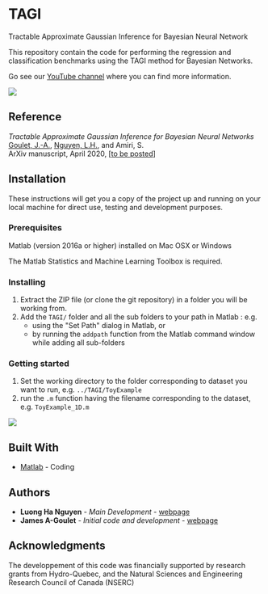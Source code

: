 # TAGI
Tractable Approximate Gaussian Inference for Bayesian Neural Network

This repository contain the code for performing the regression and classification benchmarks using the TAGI method for Bayesian Networks.
    
Go see our [YouTube channel](https://www.youtube.com/channel/UC8wFqCVts-0Xze2qjiGE4uQ/) where you can find more information.

[![](https://img.youtube.com/vi/jqd3Bj0q2Sc/0.jpg)](https://www.youtube.com/watch?v=jqd3Bj0q2Sc)


## Reference

*Tractable Approximate Gaussian Inference for Bayesian Neural Networks*<br/>[Goulet, J.-A.](https://www.polymtl.ca/cgm/jagoulet/Site/Goulet_web_page_MAIN.html), [Nguyen, L.H.](https://www.polymtl.ca/cgm/jagoulet/Site/Goulet_web_page_LHNGUYEN.html), and Amiri, S.<br/>ArXiv manuscript, April 2020, [[to be posted](...)]

## Installation

These instructions will get you a copy of the project up and running on your local machine for direct use, testing and development purposes. 

### Prerequisites

Matlab (version 2016a or higher) installed on Mac OSX or Windows

The Matlab Statistics and Machine Learning Toolbox is required.

### Installing

1. Extract the ZIP file (or clone the git repository) in a folder you will be working from. 
2. Add the `TAGI/` folder and all the sub folders to your path in Matlab : e.g. 
    - using the "Set Path" dialog in Matlab, or 
    - by running the `addpath` function from the Matlab command window while adding all sub-folders

### Getting started

1. Set the working directory to the folder corresponding to dataset you want to run, e.g. `../TAGI/ToyExample`
2. run the `.m` function having the filename corresponding to the dataset, e.g. `ToyExample_1D.m`

[![](https://img.youtube.com/vi/1zitul8tfFo/0.jpg)](https://www.youtube.com/watch?v=1zitul8tfFo)

## Built With

* [Matlab](https://www.mathworks.com/products/matlab.html) - Coding

## Authors
* **Luong Ha Nguyen** - *Main Development* - [webpage](http://www.polymtl.ca/cgm/jagoulet/Site/Goulet_web_page_LHNGUYEN.html)
* **James A-Goulet** - *Initial code and development* - [webpage](http://www.polymtl.ca/cgm/jagoulet/Site/Goulet_web_page_MAIN.html)

## Acknowledgments
The developpement of this code was financially supported by research grants from Hydro-Quebec, and the Natural Sciences and Engineering Research Council of Canada (NSERC)
